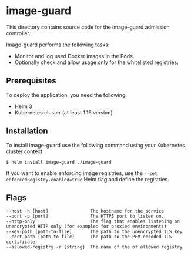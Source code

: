 # image-guard
This directory contains source code for the image-guard admission controller.

Image-guard performs the following tasks:
* Monitor and log used Docker images in the Pods.
* Optionally check and allow usage only for the whitelisted registries.

## Prerequisites
To deploy the application, you need the following:
* Helm 3
* Kubernetes cluster (at least 1.16 version)

## Installation
To install image-guard use the following command using your Kubernetes cluster context:
```shell script
$ helm install image-guard ./image-guard
```
If you want to enable enforcing image registries, use the `--set enforcedRegistry.enabled=true` Helm flag and define the registries.

## Flags
```
--host -h [host]                The hostname for the service
--port -p [port]                The HTTPS port to listen on.
--http-only                     The flag that enables listening on unencrypted HTTP only (for example: for proxied environments)
--key-path [path-to-file]       The path to the unencrypted TLS key
--cert-path [path-to-file]      The path to the PEM-encoded TLS certificate
--allowed-registry -r [string]  The name of the of allowed registry
```
